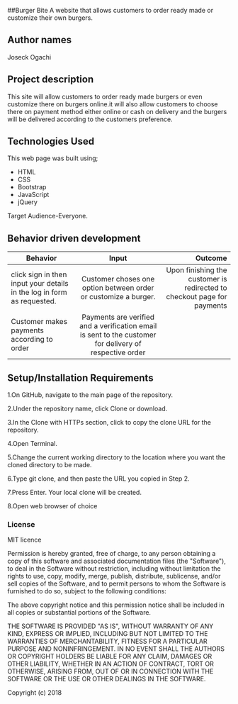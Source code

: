 ##Burger Bite
A website that allows customers to order ready made or customize their own burgers.

## Author names

Joseck Ogachi

## Project description
This site will allow customers to order ready made burgers or even customize there on burgers online.it will also allow customers to choose there on payment method either online or cash on delivery and the burgers will be delivered according to the customers preference.

## Technologies Used

This web page was built using;

* HTML
* CSS
* Bootstrap
* JavaScript
* jQuery

Target Audience-Everyone.


## Behavior driven development

| Behavior        | Input           | Outcome  |
| ------------- |:-------------:| -----:|
| click sign in then input your details in the log in form as requested.  | Customer choses one option between order or customize a  burger. | Upon finishing the customer is redirected to checkout page for payments |
| Customer makes payments according to order | Payments are verified and a verification email is sent to the customer for delivery of respective order |

## Setup/Installation Requirements

1.On GitHub, navigate to the main page of the repository.

2.Under the repository name, click Clone or download.

3.In the Clone with HTTPs section, click  to copy the clone URL for the repository.

4.Open Terminal.

5.Change the current working directory to the location where you want the cloned directory to be made.

6.Type git clone, and then paste the URL you copied in Step 2.

7.Press Enter. Your local clone will be created.

8.Open web browser of choice

### License

MIT licence

Permission is hereby granted, free of charge, to any person obtaining a copy of this software and associated documentation files (the "Software"), to deal in the Software without restriction, including without limitation the rights to use, copy, modify, merge, publish, distribute, sublicense, and/or sell copies of the Software, and to permit persons to whom the Software is furnished to do so, subject to the following conditions:

The above copyright notice and this permission notice shall be included in all copies or substantial portions of the Software.

THE SOFTWARE IS PROVIDED "AS IS", WITHOUT WARRANTY OF ANY KIND, EXPRESS OR IMPLIED, INCLUDING BUT NOT LIMITED TO THE WARRANTIES OF MERCHANTABILITY, FITNESS FOR A PARTICULAR PURPOSE AND NONINFRINGEMENT. IN NO EVENT SHALL THE AUTHORS OR COPYRIGHT HOLDERS BE LIABLE FOR ANY CLAIM, DAMAGES OR OTHER LIABILITY, WHETHER IN AN ACTION OF CONTRACT, TORT OR OTHERWISE, ARISING FROM, OUT OF OR IN CONNECTION WITH THE SOFTWARE OR THE USE OR OTHER DEALINGS IN THE SOFTWARE.

Copyright (c) 2018
